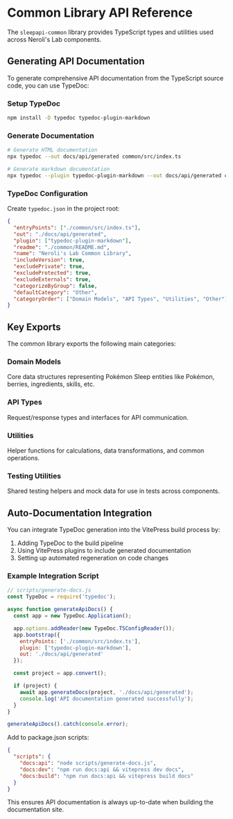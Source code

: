 # Common Library API Reference

The `sleepapi-common` library provides TypeScript types and utilities used across Neroli's Lab components.

## Generating API Documentation

To generate comprehensive API documentation from the TypeScript source code, you can use TypeDoc:

### Setup TypeDoc

```bash
npm install -D typedoc typedoc-plugin-markdown
```

### Generate Documentation

```bash
# Generate HTML documentation
npx typedoc --out docs/api/generated common/src/index.ts

# Generate markdown documentation
npx typedoc --plugin typedoc-plugin-markdown --out docs/api/generated common/src/index.ts
```

### TypeDoc Configuration

Create `typedoc.json` in the project root:

```json
{
  "entryPoints": ["./common/src/index.ts"],
  "out": "./docs/api/generated",
  "plugin": ["typedoc-plugin-markdown"],
  "readme": "./common/README.md",
  "name": "Neroli's Lab Common Library",
  "includeVersion": true,
  "excludePrivate": true,
  "excludeProtected": true,
  "excludeExternals": true,
  "categorizeByGroup": false,
  "defaultCategory": "Other",
  "categoryOrder": ["Domain Models", "API Types", "Utilities", "Other"]
}
```

## Key Exports

The common library exports the following main categories:

### Domain Models

Core data structures representing Pokémon Sleep entities like Pokémon, berries, ingredients, skills, etc.

### API Types

Request/response types and interfaces for API communication.

### Utilities

Helper functions for calculations, data transformations, and common operations.

### Testing Utilities

Shared testing helpers and mock data for use in tests across components.

## Auto-Documentation Integration

You can integrate TypeDoc generation into the VitePress build process by:

1. Adding TypeDoc to the build pipeline
2. Using VitePress plugins to include generated documentation
3. Setting up automated regeneration on code changes

### Example Integration Script

```javascript
// scripts/generate-docs.js
const TypeDoc = require('typedoc');

async function generateApiDocs() {
  const app = new TypeDoc.Application();

  app.options.addReader(new TypeDoc.TSConfigReader());
  app.bootstrap({
    entryPoints: ['./common/src/index.ts'],
    plugin: ['typedoc-plugin-markdown'],
    out: './docs/api/generated'
  });

  const project = app.convert();

  if (project) {
    await app.generateDocs(project, './docs/api/generated');
    console.log('API documentation generated successfully');
  }
}

generateApiDocs().catch(console.error);
```

Add to package.json scripts:

```json
{
  "scripts": {
    "docs:api": "node scripts/generate-docs.js",
    "docs:dev": "npm run docs:api && vitepress dev docs",
    "docs:build": "npm run docs:api && vitepress build docs"
  }
}
```

This ensures API documentation is always up-to-date when building the documentation site.
